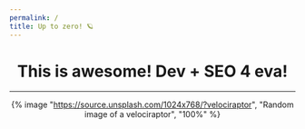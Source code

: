 ```yaml
---
permalink: /
title: Up to zero! 🪐
---
```


<header id="page-header">
  <h1>
   This is awesome! Dev + SEO 4 eva!
  </h1>
  
  <hr>

  {% image "https://source.unsplash.com/1024x768/?velociraptor", "Random image of a velociraptor", "100%" %}

</header>

